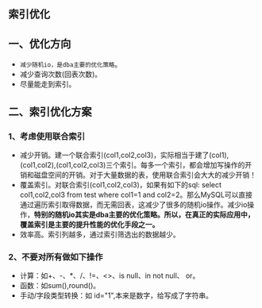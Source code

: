 ## 索引优化

## 一、优化方向
* `减少随机io，是dba主要的优化策略`。
* 减少查询次数(回表次数)。
* 尽量能走到索引。

## 二、索引优化方案
### 1、考虑使用联合索引
* 减少开销。建一个联合索引(col1,col2,col3)，实际相当于建了(col1),(col1,col2),(col1,col2,col3)三个索引。每多一个索引，都会增加写操作的开销和磁盘空间的开销。对于大量数据的表，使用联合索引会大大的减少开销！
* 覆盖索引。对联合索引(col1,col2,col3)，如果有如下的sql: select col1,col2,col3 from test where col1=1 and col2=2。那么MySQL可以直接通过遍历索引取得数据，而无需回表，这减少了很多的随机io操作。减少io操作，**特别的随机io其实是dba主要的优化策略。所以，在真正的实际应用中，覆盖索引是主要的提升性能的优化手段之一。**
* 效率高。索引列越多，通过索引筛选出的数据越少。

### 2、不要对所有做如下操作
* 计算：如+、-、*、/、!=、<>、is null、in not null、 or。
* 函数：如sum(),round()。
* 手动/字段类型转换：如 id="1",本来是数字，给写成了字符串。

